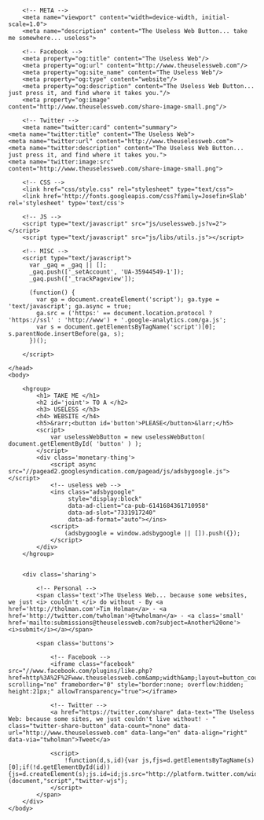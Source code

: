 
<!doctype html>
<html>
	<head>
		<title> The Useless Web </title>

		<!-- META -->
		<meta name="viewport" content="width=device-width, initial-scale=1.0">
		<meta name="description" content="The Useless Web Button... take me somewhere... useless">

		<!-- Facebook -->
		<meta property="og:title" content="The Useless Web"/>
		<meta property="og:url" content="http://www.theuselessweb.com"/>
		<meta property="og:site_name" content="The Useless Web"/>
		<meta property="og:type" content="website"/>
		<meta property="og:description" content="The Useless Web Button... just press it, and find where it takes you."/>
		<meta property="og:image" content="http://www.theuselessweb.com/share-image-small.png"/>

		<!-- Twitter -->
		<meta name="twitter:card" content="summary">
    <meta name="twitter:title" content="The Useless Web">
    <meta name="twitter:url" content="http://www.theuselessweb.com">
    <meta name="twitter:description" content="The Useless Web Button... just press it, and find where it takes you.">
    <meta name="twitter:image:src" content="http://www.theuselessweb.com/share-image-small.png">

		<!-- CSS -->
		<link href="css/style.css" rel="stylesheet" type="text/css">
		<link href='http://fonts.googleapis.com/css?family=Josefin+Slab' rel='stylesheet' type='text/css'>

		<!-- JS -->
		<script type="text/javascript" src="js/uselessweb.js?v=2"></script>
		<script type="text/javascript" src="js/libs/utils.js"></script>

		<!-- MISC -->
		<script type="text/javascript">
		  var _gaq = _gaq || [];
		  _gaq.push(['_setAccount', 'UA-35944549-1']);
		  _gaq.push(['_trackPageview']);

		  (function() {
		    var ga = document.createElement('script'); ga.type = 'text/javascript'; ga.async = true;
		    ga.src = ('https:' == document.location.protocol ? 'https://ssl' : 'http://www') + '.google-analytics.com/ga.js';
		    var s = document.getElementsByTagName('script')[0]; s.parentNode.insertBefore(ga, s);
		  })();

		</script>

	</head>
	<body>

		<hgroup>
			<h1> TAKE ME </h1>
			<h2 id='joint'> TO A </h2>
			<h3> USELESS </h3>
			<h4> WEBSITE </h4>
			<h5>&rarr;<button id='button'>PLEASE</button>&larr;</h5>
			<script>
				var uselessWebButton = new uselessWebButton( document.getElementById( 'button' ) ); 
			</script>
			<div class='monetary-thing'>
				<script async src="//pagead2.googlesyndication.com/pagead/js/adsbygoogle.js"></script>
				<!-- useless web -->
				<ins class="adsbygoogle"
				     style="display:block"
				     data-ad-client="ca-pub-6141684361710958"
				     data-ad-slot="7331917240"
				     data-ad-format="auto"></ins>
				<script>
					(adsbygoogle = window.adsbygoogle || []).push({});
				</script>
			</div>
		</hgroup>


 		<div class='sharing'>

 			<!-- Personal -->
 			<span class='text'>The Useless Web... because some websites, we just <i> couldn't </i> do without - By <a href='http://tholman.com'>Tim Holman</a> - <a href='http://twitter.com/twholman'>@twholman</a> - <a class='small' href='mailto:submissions@theuselessweb.com?subject=Another%20one'><i>submit</i></a></span>

 			<span class='buttons'>
	 			
	 			<!-- Facebook -->
				<iframe class="facebook" src="//www.facebook.com/plugins/like.php?href=http%3A%2F%2Fwww.theuselessweb.com&amp;width&amp;layout=button_count&amp;action=like&amp;show_faces=false&amp;share=false&amp;height=21" scrolling="no" frameborder="0" style="border:none; overflow:hidden; height:21px;" allowTransparency="true"></iframe>

				<!-- Twitter -->
				<a href="https://twitter.com/share" data-text="The Useless Web: because some sites, we just couldn't live without! - " class="twitter-share-button" data-count="none" data-url="http://www.theuselessweb.com" data-lang="en" data-align="right" data-via="twholman">Tweet</a>
				
				<script>
					!function(d,s,id){var js,fjs=d.getElementsByTagName(s)[0];if(!d.getElementById(id)){js=d.createElement(s);js.id=id;js.src="http://platform.twitter.com/widgets.js";fjs.parentNode.insertBefore(js,fjs);}}(document,"script","twitter-wjs");
				</script>
			</span>
		</div>
	</body>
</html>
  
  
  
  
  
  
